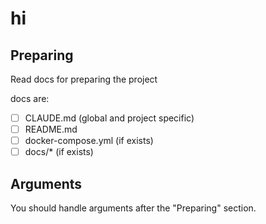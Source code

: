 # hi

## Preparing
Read docs for preparing the project

docs are:
- [ ] CLAUDE.md (global and project specific)
- [ ] README.md
- [ ] docker-compose.yml (if exists)
- [ ] docs/* (if exists)

## Arguments
You should handle arguments after the "Preparing" section.

